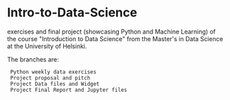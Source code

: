 # Intro-to-Data-Science
exercises and final project (showcasing Python and Machine Learning) of the course "Introduction to Data Science" from the Master's in Data Science at the University of Helsinki.

The branches are:
   
     Python weekly data exercises
     Project proposal and pitch
     Project Data files and Widget
     Project Final Report and Jupyter files
